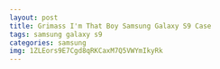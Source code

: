 ```yaml
---
layout: post
title: Grimass I'm That Boy Samsung Galaxy S9 Case
tags: samsung galaxy s9
categories: samsung
img: 1ZLEors9E7Cgd8qRKCaxM7Q5VWYmIkyRk
---
```

